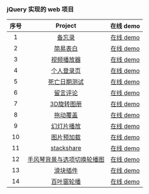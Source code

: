 ### jQuery 实现的 web 项目


| 序号 |                                            Project                                            |                                在线 demo                                 |
| :--: | :-------------------------------------------------------------------------------------------: | :----------------------------------------------------------------------: |
|  1   | [备忘录](https://github.com/eveningwater/my-web-projects/tree/master/jQuery/1/) | [在线 demo](https://www.eveningwater.com/my-web-projects/jQuery/1/) |
|  2   | [简易表白](https://github.com/eveningwater/my-web-projects/tree/master/jQuery/2/) | [在线 demo](https://www.eveningwater.com/my-web-projects/jQuery/2/) |
|  3   | [视频播放器](https://github.com/eveningwater/my-web-projects/tree/master/jQuery/3/) | [在线 demo](https://www.eveningwater.com/my-web-projects/jQuery/3/) |
|  4   | [个人登录页](https://github.com/eveningwater/my-web-projects/tree/master/jQuery/4/) | [在线 demo](https://www.eveningwater.com/my-web-projects/jQuery/4/) |
|  5   | [死亡日期测试](https://github.com/eveningwater/my-web-projects/tree/master/jQuery/5/) | [在线 demo](https://www.eveningwater.com/my-web-projects/jQuery/5/) |
|  6   | [留言评论](https://github.com/eveningwater/my-web-projects/tree/master/jQuery/6/) | [在线 demo](https://www.eveningwater.com/my-web-projects/jQuery/6/) |
|  7   | [3D旋转图册](https://github.com/eveningwater/my-web-projects/tree/master/jQuery/7/) | [在线 demo](https://www.eveningwater.com/my-web-projects/jQuery/7/) |
|  8   | [拖动覆盖](https://github.com/eveningwater/my-web-projects/tree/master/jQuery/8/) | [在线 demo](https://www.eveningwater.com/my-web-projects/jQuery/8/) |
|  9   | [幻灯片播放](https://github.com/eveningwater/my-web-projects/tree/master/jQuery/9/) | [在线 demo](https://www.eveningwater.com/my-web-projects/jQuery/9/) |
|  10   | [图片预加载](https://github.com/eveningwater/my-web-projects/tree/master/jQuery/10/) | [在线 demo](https://www.eveningwater.com/my-web-projects/jQuery/10/) |
|  11   | [stackshare](https://github.com/eveningwater/my-web-projects/tree/master/jQuery/11/) | [在线 demo](https://www.eveningwater.com/my-web-projects/jQuery/11/) |
|  12   | [手风琴背景与选项切换轮播图](https://github.com/eveningwater/my-web-projects/tree/master/jQuery/12/) | [在线 demo](https://www.eveningwater.com/my-web-projects/jQuery/12/) |
|  13   | [滑块插件](https://github.com/eveningwater/my-web-projects/tree/master/jQuery/13/) | [在线 demo](https://www.eveningwater.com/my-web-projects/jQuery/13/) |
|  14   | [百叶窗轮播](https://github.com/eveningwater/my-web-projects/tree/master/jQuery/14/) | [在线 demo](https://www.eveningwater.com/my-web-projects/jQuery/14/) |